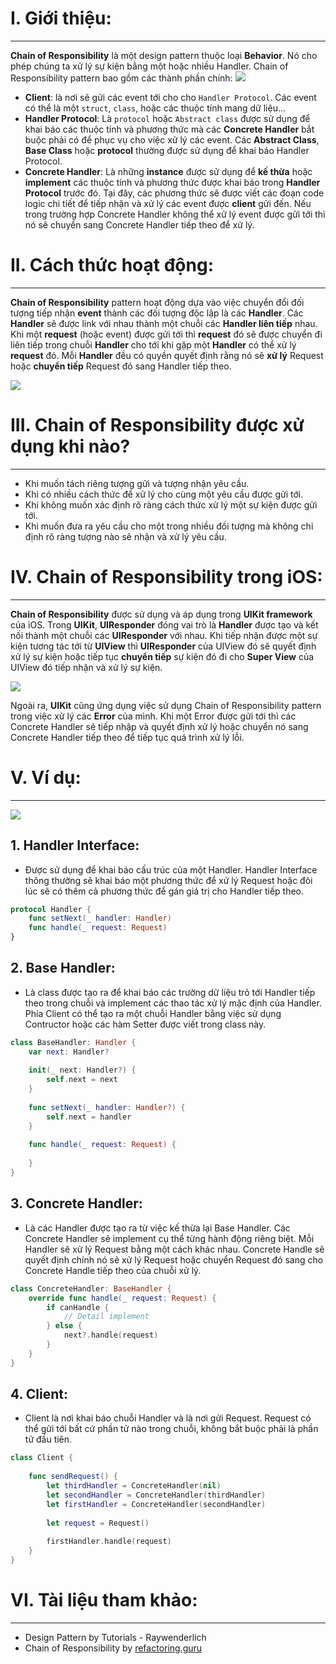 # I. Giới thiệu:

-----


**Chain of Responsibility** là một design pattern thuộc loại **Behavior**. Nó cho phép chúng ta xử lý sự kiện bằng  một hoặc nhiều Handler. Chain of Responsibility pattern bao gồm các thành phần chính:
![](https://images.viblo.asia/c06a77d7-6e3e-446f-90d4-4392dd332374.png)
- **Client**: là nơi sẽ gửi các event tới cho cho `Handler Protocol`. Các event có thể là một `struct`, `class`, hoặc các thuộc tính mang dữ liệu...
- **Handler Protocol**: Là `protocol` hoặc `Abstract class` được sử dụng để khai báo các thuộc tính và phương thức mà các **Concrete Handler** bắt buộc phải có để phục vụ cho việc xử lý các event. Các **Abstract Class**, **Base Class** hoặc **protocol** thường được sử dụng để khai báo Handler Protocol.
- **Concrete Handler**: Là những **instance** được sử dụng để **kế thừa** hoặc **implement** các thuộc tính và phương thức được khai báo trong **Handler Protocol** trước đó. Tại đây, các phương thức sẽ được viết các đoạn code logic chi tiết để tiếp nhận và xử lý các event được **client** gửi đến. Nếu trong trường hợp Concrete Handler không thể xử lý event được gửi tới thì nó sẽ chuyển sang Concrete Handler tiếp theo để xử lý.

# II. Cách thức hoạt động:

-----


**Chain of Responsibility** pattern hoạt động dựa vào việc chuyển đổi đối tượng tiếp nhận **event** thành các đối tượng độc lập là các **Handler**. Các **Handler** sẽ được link với nhau thành một chuỗi các **Handler liên tiếp** nhau. Khi một **request** (hoặc event) được gửi tới thì **request** đó sẽ được chuyển đi liên tiếp trong chuỗi **Handler** cho tới khi gặp một **Handler** có thể xử lý **request** đó. Mỗi **Handler** đều có quyền quyết định rằng nó sẽ **xử lý** Request hoặc **chuyển tiếp** Request đó sang Handler tiếp theo.

![](https://images.viblo.asia/455f0557-f0c0-4ce9-a60f-ad52ae97a979.png)

# III. Chain of Responsibility được xử dụng khi nào?

-----


- Khi muốn tách riêng  tượng gửi và tượng nhận yêu cầu.
- Khi có nhiều cách thức để xử lý cho cùng một yêu cầu được gửi tới.
- Khi không muốn xác định rõ ràng cách thức xử lý một sự kiện được gửi tới.
- Khi muốn đưa ra yêu cầu cho một trong nhiều đối tượng mà không chỉ định rõ ràng  tượng nào sẽ nhận và xử lý yêu cầu.

# IV. Chain of Responsibility trong iOS:

-----


**Chain of Responsibility** được sử dụng và áp dụng trong **UIKit framework** của iOS. Trong **UIKit**, **UIResponder** đóng vai trò là **Handler** được tạo và kết nối thành một chuỗi các **UIResponder** với nhau. Khi tiếp nhận được một sự kiện tương tác tới từ **UIView** thì **UIResponder** của UIView đó sẽ quyết định xử lý sự kiện hoặc tiếp tục **chuyển tiếp** sự kiện đó đi cho **Super View** của UIView đó tiếp nhận và xử lý sự kiện.

![](https://images.viblo.asia/961616fd-dc61-43dd-8dc0-4737be61574b.png)

Ngoài ra, **UIKit** cũng ứng dụng việc sử dụng Chain of Responsibility pattern trong việc xử lý các **Error** của mình. Khi một Error được gửi tới thì các Concrete Handler sẽ tiếp nhập và quyết định xử lý hoặc chuyển nó sang Concrete Handler tiếp theo để tiếp tục quá trình xử lý lỗi.

# V. Ví dụ:

-----


![](https://images.viblo.asia/c31b3f97-5ca7-4ef9-b2aa-f72953f48c3d.png)
## 1. Handler Interface:
- Được sử dụng để khai báo cấu trúc của một Handler. Handler Interface thông thường sẽ khai báo một phương thức để xử lý Request hoặc đôi lúc sẽ có thêm cả phương thức để gán giá trị cho Handler tiếp theo.
```swift
protocol Handler {
    func setNext(_ handler: Handler)
    func handle(_ request: Request)
}
```

## 2. Base Handler:
- Là class được tạo ra để khai báo các trường dữ liệu trỏ tới Handler tiếp theo trong chuỗi và implement các thao tác xử lý mặc định của Handler. Phía Client có thể tạo ra một chuỗi Handler bằng việc sử dụng Contructor hoặc các hàm Setter được viết trong class này.
```swift
class BaseHandler: Handler {
    var next: Handler?
    
    init(_ next: Handler?) {
        self.next = next
    }
    
    func setNext(_ handler: Handler?) {
        self.next = handler
    }
    
    func handle(_ request: Request) {
        
    }
}
```

## 3. Concrete Handler:
- Là các Handler được tạo ra từ việc kế thừa lại Base Handler. Các Concrete Handler sẽ implement cụ thể từng hành động riêng biệt. Mỗi Handler sẽ xử lý Request bằng một cách khác nhau. Concrete Handle sẽ quyết định chính nó sẽ xử lý Request hoặc chuyển Request đó sang cho Concrete Handle tiếp theo của chuỗi xử lý.
```swift
class ConcreteHandler: BaseHandler {
    override func handle(_ request: Request) {
        if canHandle {
            // Detail implement
        } else {
            next?.handle(request)
        }
    }
}
```

## 4. Client:
- Client là nơi khai báo chuỗi Handler và là nơi gửi Request. Request có thể gửi tới bất cứ phần tử nào trong chuỗi, không bắt buộc phải là phần tử đầu tiên.
```swift
class Client {
    
    func sendRequest() {
        let thirdHandler = ConcreteHandler(nil)
        let secondHandler = ConcreteHandler(thirdHandler)
        let firstHandler = ConcreteHandler(secondHandler)
        
        let request = Request()
        
        firstHandler.handle(request)
    }
}
```

# VI. Tài liệu tham khảo:

-----


- Design Pattern by Tutorials - Raywenderlich
- Chain of Responsibility by [refactoring.guru](https://refactoring.guru/design-patterns/chain-of-responsibility)